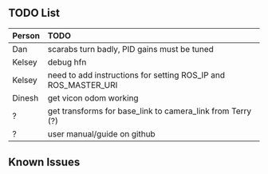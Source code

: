 ## TODO List

| Person | TODO                                       |
---------|:--------------------------------------------|
| Dan    | scarabs turn badly, PID gains must be tuned | 
| Kelsey | debug hfn    |
| Kelsey | need to add instructions for setting ROS_IP and ROS_MASTER_URI |
| Dinesh | get vicon odom working |
|    ?   | get transforms for base_link to camera_link from Terry (?) |
|    ?   | user manual/guide on github |

## Known Issues
